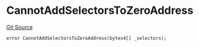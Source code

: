 # CannotAddSelectorsToZeroAddress
[Git Source](https://github.com/thrackle-io/tron/blob/8134a3beedf036c43fc49cdc1818732eb057f270/src/client/token/handler/diamond/HandlerDiamondLib.sol)


```solidity
error CannotAddSelectorsToZeroAddress(bytes4[] _selectors);
```

